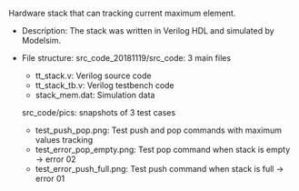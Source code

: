 Hardware stack that can tracking current maximum element. 
- Description: 
  The stack was written in Verilog HDL and simulated by Modelsim.
- File structure:
  src_code_20181119/src_code: 3 main files
    - tt_stack.v: Verilog source code
    - tt_stack_tb.v: Verilog testbench code
    - stack_mem.dat: Simulation data 
  
  src_code/pics: snapshots of 3 test cases
    - test_push_pop.png: Test push and pop commands with maximum values tracking
    - test_error_pop_empty.png: Test pop command when stack is empty -> error 02
    - test_error_push_full.png: Test push command when stack is full -> error 01
  
